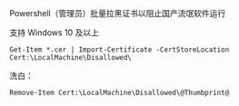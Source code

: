 Powershell（管理员）批量拉黑证书以阻止国产流氓软件运行

支持 Windows 10 及以上

```
Get-Item *.cer | Import-Certificate -CertStoreLocation Cert:\LocalMachine\Disallowed\
```

洗白：

```
Remove-Item Cert:\LocalMachine\Disallowed\@Thumbprint@
